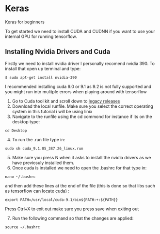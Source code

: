 # Keras
Keras for beginners

To get started we need to install CUDA and CUDNN if you want to use your internal GPU for running tensorflow.


## Installing Nvidia Drivers and Cuda
Firstly we need to install nvidia driver I personally recomend nvidia 390. To install that open up terminal and type:

```
$ sudo apt-get install nvidia-390
```

I recommended installing cuda 9.0 or 9.1 as 9.2 is not fully supported and you might run into mulitple errors when playing around with tensorflow

1. Go to Cuda tool kit and scroll down to [legacy releases](https://developer.nvidia.com/cuda-toolkit-archive)
2. Download the local runfile. Make sure you select the correct operating system in this tutorial i will be using linix
3. Navigate to the runfile using the cd commond for instance if its on the desktop type:
```
cd Desktop
```
4. To run the .run file type in:
```
sudo sh cuda_9.1.85_387.26_linux.run 
```
5. Make sure you press N when it asks to install the nvidia drivers as we have previosuly installed them.
6. Once cuda is installed we need to open the .bashrc for that type in:
```
nano ~/.bashrc
```
and then add these lines at the end of the file (this is done so that libs such as tensorflow can locate cuda) :
```
export PATH=/usr/local/cuda-9.1/bin${PATH:+:${PATH}}
```
Press Ctrl+X to exit out make sure you press save when exiting out

7. Run the following command so that the changes are applied:
```
source ~/.bashrc
```

